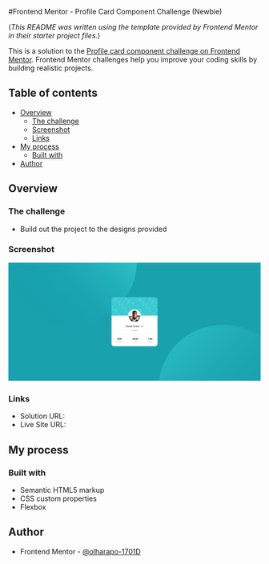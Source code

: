 #Frontend Mentor - Profile Card Component Challenge (Newbie)

(*This README was written using the template provided by Frontend Mentor in their starter project files.*)

This is a solution to the [Profile card component challenge on Frontend Mentor](https://www.frontendmentor.io/challenges/profile-card-component-cfArpWshJ). Frontend Mentor challenges help you improve your coding skills by building realistic projects. 

## Table of contents

- [Overview](#overview)
  - [The challenge](#the-challenge)
  - [Screenshot](#screenshot)
  - [Links](#links)
- [My process](#my-process)
  - [Built with](#built-with)
- [Author](#author)

## Overview

### The challenge

- Build out the project to the designs provided

### Screenshot

![](./screenshot/screenshot.png)

### Links

- Solution URL: [](https://github.com/olharapo-1701D/frontend-mentor-profile-card-component)
- Live Site URL: [](https://olharapo-1701d.github.io/frontend-mentor-profile-card-component/)

## My process

### Built with

- Semantic HTML5 markup
- CSS custom properties
- Flexbox

## Author

- Frontend Mentor - [@olharapo-1701D](https://www.frontendmentor.io/profile/olharapo-1701D)
